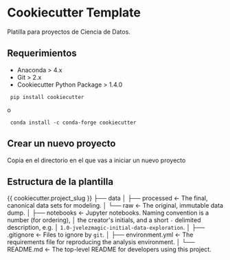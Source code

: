 # Cookiecutter Template
Platilla para proyectos de Ciencia de Datos.

## Requerimientos
* Anaconda > 4.x
* Git > 2.x 
* Cookiecutter Python Package > 1.4.0

<code> pip install cookiecutter </code>

o

<code> conda install -c conda-forge cookiecutter </code>

## Crear un nuevo proyecto
Copia en el directorio en el que vas a iniciar un nuevo proyecto

## Estructura de la plantilla
{{ cookiecutter.project_slug }}
    ├── data
    │   ├── processed      <- The final, canonical data sets for modeling.
    │   └── raw            <- The original, immutable data dump.
    │
    ├── notebooks          <- Jupyter notebooks. Naming convention is a number (for ordering),
    │                         the creator's initials, and a short `-` delimited description, e.g.
    │                         `1.0-jvelezmagic-initial-data-exploration`.
    │
    ├── .gitignore         <- Files to ignore by `git`.
    │
    ├── environment.yml    <- The requirements file for reproducing the analysis environment.
    │
    └── README.md          <- The top-level README for developers using this project.
